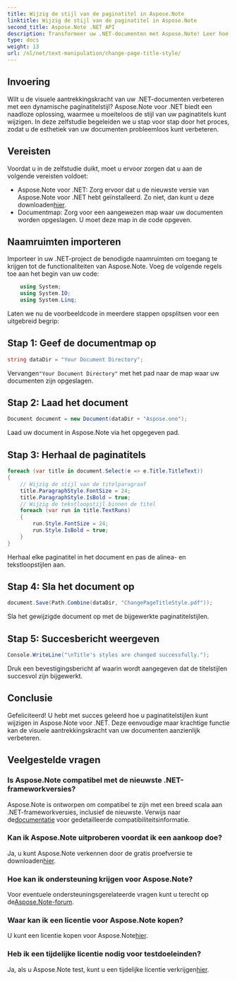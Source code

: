 ```yaml
---
title: Wijzig de stijl van de paginatitel in Aspose.Note
linktitle: Wijzig de stijl van de paginatitel in Aspose.Note
second_title: Aspose.Note .NET API
description: Transformeer uw .NET-documenten met Aspose.Note! Leer hoe u moeiteloos paginatitelstijlen kunt wijzigen. Verbeter de esthetiek in een paar eenvoudige stappen.
type: docs
weight: 13
url: /nl/net/text-manipulation/change-page-title-style/
---
```

## Invoering
Wilt u de visuele aantrekkingskracht van uw .NET-documenten verbeteren met een dynamische paginatitelstijl? Aspose.Note voor .NET biedt een naadloze oplossing, waarmee u moeiteloos de stijl van uw paginatitels kunt wijzigen. In deze zelfstudie begeleiden we u stap voor stap door het proces, zodat u de esthetiek van uw documenten probleemloos kunt verbeteren.
## Vereisten
Voordat u in de zelfstudie duikt, moet u ervoor zorgen dat u aan de volgende vereisten voldoet:
-  Aspose.Note voor .NET: Zorg ervoor dat u de nieuwste versie van Aspose.Note voor .NET hebt geïnstalleerd. Zo niet, dan kunt u deze downloaden[hier](https://releases.aspose.com/note/net/).
- Documentmap: Zorg voor een aangewezen map waar uw documenten worden opgeslagen. U moet deze map in de code opgeven.
## Naamruimten importeren
Importeer in uw .NET-project de benodigde naamruimten om toegang te krijgen tot de functionaliteiten van Aspose.Note. Voeg de volgende regels toe aan het begin van uw code:
```csharp
    using System;
    using System.IO;
    using System.Linq;
```
Laten we nu de voorbeeldcode in meerdere stappen opsplitsen voor een uitgebreid begrip:
## Stap 1: Geef de documentmap op
```csharp
string dataDir = "Your Document Directory";
```
 Vervangen`"Your Document Directory"` met het pad naar de map waar uw documenten zijn opgeslagen.
## Stap 2: Laad het document
```csharp
Document document = new Document(dataDir + "Aspose.one");
```
Laad uw document in Aspose.Note via het opgegeven pad.
## Stap 3: Herhaal de paginatitels
```csharp
foreach (var title in document.Select(e => e.Title.TitleText))
{
    // Wijzig de stijl van de titelparagraaf
    title.ParagraphStyle.FontSize = 24;
    title.ParagraphStyle.IsBold = true;
    // Wijzig de tekstloopstijl binnen de titel
    foreach (var run in title.TextRuns)
    {
        run.Style.FontSize = 24;
        run.Style.IsBold = true;
    }
}
```
Herhaal elke paginatitel in het document en pas de alinea- en tekstloopstijlen aan.
## Stap 4: Sla het document op
```csharp
document.Save(Path.Combine(dataDir, "ChangePageTitleStyle.pdf"));
```
Sla het gewijzigde document op met de bijgewerkte paginatitelstijlen.
## Stap 5: Succesbericht weergeven
```csharp
Console.WriteLine("\nTitle's styles are changed successfully.");
```
Druk een bevestigingsbericht af waarin wordt aangegeven dat de titelstijlen succesvol zijn bijgewerkt.
## Conclusie
Gefeliciteerd! U hebt met succes geleerd hoe u paginatitelstijlen kunt wijzigen in Aspose.Note voor .NET. Deze eenvoudige maar krachtige functie kan de visuele aantrekkingskracht van uw documenten aanzienlijk verbeteren.
## Veelgestelde vragen
### Is Aspose.Note compatibel met de nieuwste .NET-frameworkversies?
Aspose.Note is ontworpen om compatibel te zijn met een breed scala aan .NET-frameworkversies, inclusief de nieuwste. Verwijs naar de[documentatie](https://reference.aspose.com/note/net/) voor gedetailleerde compatibiliteitsinformatie.
### Kan ik Aspose.Note uitproberen voordat ik een aankoop doe?
 Ja, u kunt Aspose.Note verkennen door de gratis proefversie te downloaden[hier](https://releases.aspose.com/).
### Hoe kan ik ondersteuning krijgen voor Aspose.Note?
 Voor eventuele ondersteuningsgerelateerde vragen kunt u terecht op de[Aspose.Note-forum](https://forum.aspose.com/c/note/28).
### Waar kan ik een licentie voor Aspose.Note kopen?
 U kunt een licentie kopen voor Aspose.Note[hier](https://purchase.aspose.com/buy).
### Heb ik een tijdelijke licentie nodig voor testdoeleinden?
 Ja, als u Aspose.Note test, kunt u een tijdelijke licentie verkrijgen[hier](https://purchase.aspose.com/temporary-license/).